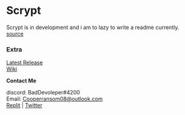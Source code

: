 # Scrypt
Scrypt is in development and i am to lazy to write a readme currently.  
[source](https://github.com/itzCozi/Scrypt/tree/main/scrypt)


### Extra
[Latest Release](https://github.com/itzCozi/Scrypt/releases)  
[Wiki](https://github.com/itzCozi/Scrypt/wiki)

**Contact Me**  

discord: BadDevoleper#4200                                                                                                                                             
Email: Cooperransom08@outlook.com                                                                                                                                      
[Replit](https://replit.com/@cozi08) | 
[Twitter](https://twitter.com/ransom_cooper)
